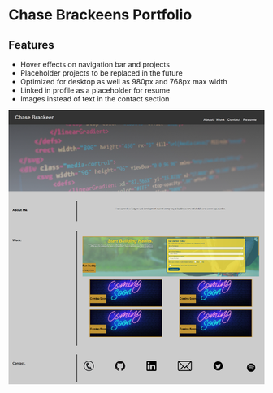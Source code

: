 # Chase Brackeens Portfolio

## Features

<ul>

<li>Hover effects on navigation bar and projects
<li>Placeholder projects to be replaced in the future
<li>Optimized for desktop as well as 980px and 768px max width
<li>Linked in profile as a placeholder for resume
<li>Images instead of text in the contact section

</ul>


![Website Screenshot](./assets\images\screenshot.png "Website Screenshot")